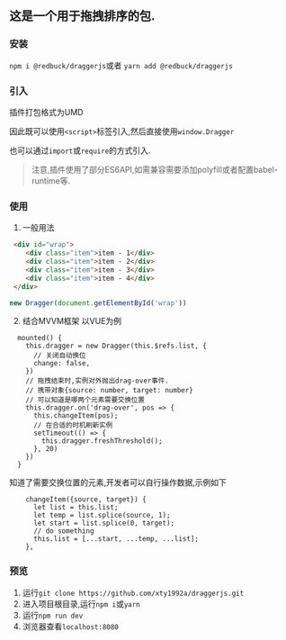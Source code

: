 ## 这是一个用于拖拽排序的包.

### 安装
`npm i @redbuck/draggerjs`或者
`yarn add @redbuck/draggerjs`

### 引入
插件打包格式为UMD

因此既可以使用`<script>`标签引入,然后直接使用`window.Dragger`

也可以通过`import`或`require`的方式引入.
> 注意,插件使用了部分ES6API,如需兼容需要添加polyfill或者配置babel-runtime等.

### 使用
1. 一般用法
```html
 <div id="wrap">
    <div class="item">item - 1</div>
    <div class="item">item - 2</div>
    <div class="item">item - 3</div>
    <div class="item">item - 4</div>
 </div>
 ```

```javascript
new Dragger(document.getElementById('wrap'))
 ```

2. 结合MVVM框架
以VUE为例
```
  mounted() {
	this.dragger = new Dragger(this.$refs.list, {
	  // 关闭自动换位
	  change: false,
	})
	// 拖拽结束时,实例对外抛出drag-over事件.
	// 携带对象{source: number, target: number}
	// 可以知道是哪两个元素需要交换位置
	this.dragger.on('drag-over', pos => {
	  this.changeItem(pos);
	  // 在合适的时机刷新实例
	  setTimeout(() => {
		this.dragger.freshThreshold();
	  }, 20)
	})
  }
```
知道了需要交换位置的元素,开发者可以自行操作数据,示例如下
```
	changeItem({source, target}) {
	  let list = this.list;
	  let temp = list.splice(source, 1);
	  let start = list.splice(0, target);
	  // do something
	  this.list = [...start, ...temp, ...list];
	},
```

### 预览
1. 运行`git clone https://github.com/xty1992a/draggerjs.git`
2. 进入项目根目录,运行`npm i`或`yarn`
3. 运行`npm run dev`
4. 浏览器查看`localhost:8080`


